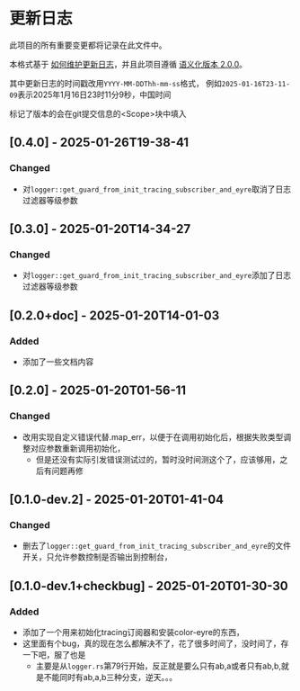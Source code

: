 # 更新日志

此项目的所有重要变更都将记录在此文件中。

本格式基于 [如何维护更新日志](https://keepachangelog.com/zh-CN/1.1.0/)，并且此项目遵循 [语义化版本 2.0.0](https://semver.org/lang/zh-CN/)。

其中更新日志的时间戳改用`YYYY-MM-DDThh-mm-ss`格式，
例如`2025-01-16T23-11-09`表示2025年1月16日23时11分9秒，中国时间

标记了版本的会在git提交信息的\<Scope\>块中填入

## [0.4.0] - 2025-01-26T19-38-41

### Changed

- 对`logger::get_guard_from_init_tracing_subscriber_and_eyre`取消了日志过滤器等级参数

## [0.3.0] - 2025-01-20T14-34-27

### Changed

- 对`logger::get_guard_from_init_tracing_subscriber_and_eyre`添加了日志过滤器等级参数

## [0.2.0+doc] - 2025-01-20T14-01-03

### Added

- 添加了一些文档内容

## [0.2.0] - 2025-01-20T01-56-11

### Changed

- 改用实现自定义错误代替.map_err，以便于在调用初始化后，根据失败类型调整对应参数重新调用初始化，
  - 但是还没有实际引发错误测试过的，暂时没时间测这个了，应该够用，之后有问题再修

## [0.1.0-dev.2] - 2025-01-20T01-41-04

### Changed

- 删去了`logger::get_guard_from_init_tracing_subscriber_and_eyre`的文件开关，只允许参数控制是否输出到控制台，

## [0.1.0-dev.1+checkbug] - 2025-01-20T01-30-30

### Added

- 添加了一个用来初始化tracing订阅器和安装color-eyre的东西，
- 这里面有个bug，真的现在怎么都解决不了，花了很多时间了，没时间了，存一下吧，服了也是
  - 主要是从`logger.rs`第79行开始，反正就是要么只有ab,a或者只有ab,b,就是不能同时有ab,a,b三种分支，逆天。。。